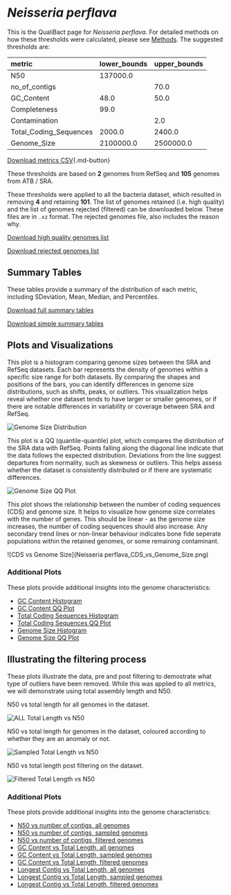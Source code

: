 # *Neisseria perflava*

This is the QualiBact page for *Neisseria perflava*. For detailed methods on how these thresholds were calculated, please see [Methods](../../methods.md).
The suggested thresholds are: 

| metric                 | lower_bounds   | upper_bounds   |
|:-----------------------|:---------------|:---------------|
| N50                    | 137000.0       |                |
| no_of_contigs          |                | 70.0           |
| GC_Content             | 48.0           | 50.0           |
| Completeness           | 99.0           |                |
| Contamination          |                | 2.0            |
| Total_Coding_Sequences | 2000.0         | 2400.0         |
| Genome_Size            | 2100000.0      | 2500000.0      |

[Download metrics CSV](Neisseria_perflava_metrics.csv){.md-button}


These thresholds are based on **2** genomes from RefSeq and **105** genomes from ATB / SRA.

These thresholds were applied to all the bacteria dataset, which resulted in removing **4** and retaining **101**.
The list of genomes retained (i.e. high quality) and the list of genomes rejected (filtered) can be downloaded below. These files are in `.xz` format. The rejected genomes file, also includes the reason why.

[Download high quality genomes list](Neisseria_perflava_high_quality_genomes.csv.xz)


[Download rejected genomes list](Neisseria_perflava_filtered_out_genomes.csv.xz)



## Summary Tables
These tables provide a summary of the distribution of each metric, including SDeviation, Mean, Median, and Percentiles.

[Download full summary tables](summary.csv)

[Download simple summary tables](selected_summary.csv)

## Plots and Visualizations

This plot is a histogram comparing genome sizes between the SRA and RefSeq datasets. Each bar represents the density of genomes within a specific size range for both datasets. By comparing the shapes and positions of the bars, you can identify differences in genome size distributions, such as shifts, peaks, or outliers. This visualization helps reveal whether one dataset tends to have larger or smaller genomes, or if there are notable differences in variability or coverage between SRA and RefSeq.

![Genome Size Distribution](Genome_Size_refseq_histogram_kde.png)

This plot is a QQ (quantile-quantile) plot, which compares the distribution of the SRA data with RefSeq. Points falling along the diagonal line indicate that the data follows the expected distribution. Deviations from the line suggest departures from normality, such as skewness or outliers. This helps assess whether the dataset is consistently distributed or if there are systematic differences.

![Genome Size QQ Plot](Genome_Size_refseq_qqplot.png)

This plot shows the relationship between the number of coding sequences (CDS) and genome size. It helps to visualize how genome size correlates with the number of genes. This should be linear - as the genome size increases, the number of coding sequences should also increase. Any secondary trend lines or non-linear behaviour indicates bone fide seperate populations within the retained genomes, or some remaining contaminant. 

![CDS vs Genome Size](Neisseria perflava_CDS_vs_Genome_Size.png)

### Additional Plots

These plots provide additional insights into the genome characteristics:

- [GC Content Histogram](GC_Content_refseq_histogram_kde.png)
- [GC Content QQ Plot](GC_Content_refseq_qqplot.png)
- [Total Coding Sequences Histogram](Total_Coding_Sequences_refseq_histogram_kde.png)
- [Total Coding Sequences QQ Plot](Total_Coding_Sequences_refseq_qqplot.png)
- [Genome Size Histogram](Genome_Size_refseq_histogram_kde.png)
- [Genome Size QQ Plot](Genome_Size_refseq_qqplot.png)
## Illustrating the filtering process
These plots illustrate the data, pre and post filtering to demostrate what type of outliers have been removed. While this was applied to all metrics, we will demonstrate using total assembly length and N50.

N50 vs total length for all genomes in the dataset.

![ALL Total Length vs N50](Neisseria_perflava_all_total_length_N50.png)

N50 vs total length for genomes in the dataset, coloured according to whether they are an anomaly or not.

![Sampled Total Length vs N50](Neisseria_perflava_sample_total_length_N50.png)

N50 vs total length post filtering on the dataset.

![Filtered Total Length vs N50](Neisseria_perflava_filt_total_length_N50.png)

### Additional Plots

These plots provide additional insights into the genome characteristics:

- [N50 vs number of contigs, all genomes](Neisseria_perflava_all_N50_number.png)
- [N50 vs number of contigs, sampled genomes](Neisseria_perflava_sample_N50_number.png)
- [N50 vs number of contigs, filtered genomes](Neisseria_perflava_filt_N50_number.png)
- [GC Content vs Total Length, all genomes](Neisseria_perflava_all_total_length_GC_Content.png)
- [GC Content vs Total Length, sampled genomes](Neisseria_perflava_sample_total_length_GC_Content.png)
- [GC Content vs Total Length, filtered genomes](Neisseria_perflava_filt_total_length_GC_Content.png)
- [Longest Contig vs Total Length, all genomes](Neisseria_perflava_all_total_length_longest.png)
- [Longest Contig vs Total Length, sampled genomes](Neisseria_perflava_sample_total_length_longest.png)
- [Longest Contig vs Total Length, filtered genomes](Neisseria_perflava_filt_total_length_longest.png)
